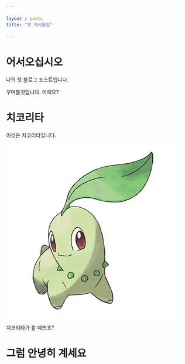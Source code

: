 ```yaml
---

layout : posts
title: "첫 게시물임"

---
```


# 어서오십시오

나의 첫 블로그 포스트입니다.

꾸며볼것입니다. 어때요?

# 치코리타
이것은 치코리타입니다.

![치코리타](/assets/pokemon152.png)

치코리타가 참 예쁘죠?

# 그럼 안녕히 계세요
